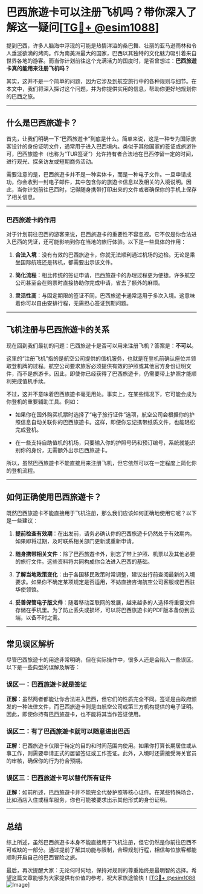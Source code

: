 # 巴西旅遊卡可以注册飞机吗？带你深入了解这一疑问[[TG💪+ @esim1088](https://t.me/s/esim1088)]

提到巴西，许多人脑海中浮现的可能是热情洋溢的桑巴舞、壮丽的亚马逊雨林和令人垂涎欲滴的烤肉。作为南美洲最大的国家，巴西以其独特的文化魅力吸引着来自世界各地的游客。而当你计划前往这个充满活力的国度时，是否曾想过：**巴西旅遊卡真的能用来注册飞机吗？**

其实，这并不是一个简单的问题，因为它涉及到航空旅行中的各种规则与细节。在本文中，我们将深入探讨这个问题，并为你提供实用的信息，帮助你更好地规划你的巴西之旅。

---

## 什么是巴西旅遊卡？

首先，让我们明确一下“巴西旅遊卡”到底是什么。简单来说，这是一种专为国际旅客设计的身份证明文件，通常用于进入巴西境内。类似于其他国家的签证或旅游许可，巴西旅遊卡（也称为“TUR签证”）允许持有者合法地在巴西停留一定的时间，进行观光、探亲访友或短期商务活动。

需要注意的是，巴西旅遊卡并不是一种实体卡，而是一种电子文件。一旦申请成功，你会收到一封电子邮件，其中包含你的旅遊卡信息以及相关的入境说明。因此，当你计划前往巴西时，记得随身携带打印出来的文件或者确保你的手机上保存了相关信息。

---

### 巴西旅遊卡的作用

对于计划前往巴西的游客来说，巴西旅遊卡的重要性不容忽视。它不仅是你合法进入巴西的凭证，还可能影响到你在当地的旅行体验。以下是一些具体的作用：

1. **合法入境**：没有有效的巴西旅遊卡，你就无法顺利通过机场的边检。无论是乘坐国际航班还是转机，都需要出示该文件。
   
2. **简化流程**：相比传统的签证申请，巴西旅遊卡的办理过程更为便捷。许多航空公司甚至会在购票时直接协助你完成申请，省去了额外的麻烦。

3. **灵活性高**：与固定期限的签证不同，巴西旅遊卡通常适用于多次入境。这意味着你可以自由安排行程，无需担心签证到期问题。

---

## 飞机注册与巴西旅遊卡的关系

现在回到我们最初的问题：巴西旅遊卡是否可以用来注册飞机？答案是：**不可以**。

这里的“注册飞机”指的是航空公司提供的值机服务，也就是在登机前确认座位并领取登机牌的过程。航空公司要求旅客必须提供有效的护照或其他官方身份证明文件，而不是旅游卡。因此，即使你已经获得了巴西旅遊卡，仍需要带上护照才能顺利完成值机手续。

不过，这并不意味着巴西旅遊卡毫无用处。事实上，在某些情况下，它可能会成为你登机的重要辅助工具。例如：

- 如果你在国外购买机票时选择了“电子旅行证件”选项，航空公司会根据你的护照信息自动关联你的巴西旅遊卡。这样，即便你忘记携带纸质文件，也能轻松完成登机。
  
- 在一些支持自助值机的机场，只要输入你的护照号码和预订编号，系统就能识别你的身份，无需额外出示巴西旅遊卡。

所以，虽然巴西旅遊卡不能直接用来注册飞机，但它依然可以在一定程度上简化你的登机流程。

---

## 如何正确使用巴西旅遊卡？

既然巴西旅遊卡不能直接用于飞机注册，那么我们应该如何正确地使用它呢？以下是一些建议：

1. **提前检查有效期**：在出发前，请务必确认你的巴西旅遊卡仍然处于有效期内。如果即将过期，及时联系相关部门更新或重新申请。

2. **随身携带相关文件**：除了巴西旅遊卡外，别忘了带上护照、机票以及其他必要的旅行文件。这些资料将共同构成你合法进入巴西的基础。

3. **了解当地政策变化**：由于各国移民政策时常调整，建议出行前查阅最新的入境要求。如果你不确定某项规定是否适用，不妨直接咨询航空公司客服或巴西驻华使领馆。

4. **妥善保管电子版文件**：随着移动互联网的发展，越来越多的人选择将重要文件存储在手机里。为了防止丢失或损坏，可以将巴西旅遊卡的PDF版本备份到云端，以备不时之需。

---

## 常见误区解析

尽管巴西旅遊卡的用途非常明确，但在实际操作中，很多人还是会陷入一些误区。以下是一些典型的误解及解答：

### 误区一：巴西旅遊卡就是签证

**正解**：虽然两者都能让你合法进入巴西，但它们的性质完全不同。签证是由政府颁发的一种法律文件，而巴西旅遊卡则是由航空公司或第三方机构提供的电子证明。因此，即使你持有巴西旅遊卡，也不能将其当作签证使用。

### 误区二：有了巴西旅遊卡就可以随意进出巴西

**正解**：巴西旅遊卡仅限于特定的目的和时间范围内使用。如果你打算长期居住或从事工作，则需要申请正式的居留签证或工作签证。此外，入境时还需接受海关官员的审核，确保你的行为符合预期。

### 误区三：巴西旅遊卡可以替代所有证件

**正解**：如前所述，巴西旅遊卡并不能完全代替护照等核心证件。在某些特殊场合，比如酒店入住或租车服务，你也可能被要求出示其他形式的身份证明。

---

## 总结

综上所述，虽然巴西旅遊卡本身不能直接用于飞机注册，但它仍然是你前往巴西不可或缺的一部分。通过提前了解其功能与限制，合理规划行程，相信每位旅客都能顺利开启自己的巴西冒险之旅。

最后，再次提醒大家：无论何时何地，保持对规则的尊重始终是最明智的选择。希望这篇文章能够为大家提供有价值的参考，祝大家旅途愉快！[[TG💪+ @esim1088](https://t.me/s/esim1088) ![Image](https://i.postimg.cc/4NQfJmqS/Snipaste-2025-05-13-00-14-12.png)]